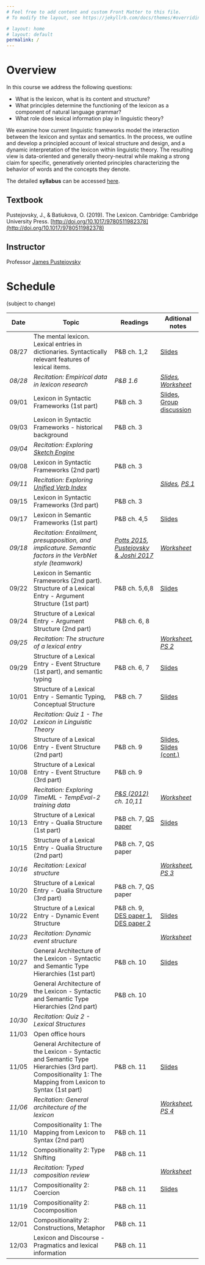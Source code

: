 ```yaml
---
# Feel free to add content and custom Front Matter to this file.
# To modify the layout, see https://jekyllrb.com/docs/themes/#overriding-theme-defaults

# layout: home
# layout: default
permalink: /
---
```


# Overview
In this course we address the following questions: 
  * What is the lexicon, what is its content and structure? 
  * What principles determine the functioning of the lexicon as a component of natural language grammar? 
  * What role does lexical information play in linguistic theory? 

We examine how current linguistic frameworks model the interaction between the lexicon and syntax and semantics. In the process, we outline and develop a principled account of lexical structure and design, and a dynamic interpretation of the lexicon within linguistic theory. The resulting view is data-oriented and generally theory-neutral while making a strong claim for specific, generatively oriented principles characterizing the behavior of words and the concepts they denote. 

The detailed **syllabus** can be accessed [here](https://brandeis.box.com/s/jmqets85ubjh402068b0y0v6bq5cq8bz).

## Textbook
Pustejovsky, J., & Batiukova, O. (2019). The Lexicon. Cambridge: Cambridge University Press. [http://doi.org/10.1017/9780511982378](http://doi.org/10.1017/9780511982378)

## Instructor
Professor [James Pustejovsky](mailto:jamesp@brandeis.edu)

# Schedule
(subject to change)

**Date** | **Topic** | **Readings** | **Aditional notes**
-------- | --------- | ------------ | ------------------- 
08/27 | The mental lexicon. Lexical entries in dictionaries. Syntactically relevant features of lexical items. | P&B ch. 1,2 | [Slides](https://brandeis.box.com/s/hnl89zswh67k9wb07flstb72y2spl8ju)
*08/28* | *Recitation: Empirical data in lexicon research* | *P&B 1.6* | *[Slides](https://brandeis.box.com/s/4xunwunyqf8c5m9t1kriongbk93gob8n), [Worksheet](https://docs.google.com/document/d/1vFbrCCpRZ4KV9iBO0GW2L9hJhyBtkunEA9vu0lqEMt4/edit#)*
09/01 | Lexicon in Syntactic Frameworks (1st part) | P&B ch. 3 | [Slides](https://brandeis.box.com/s/alojfkv469fab93rnnxq58uvldak6t2w), [Group discussion](https://docs.google.com/document/d/1Ot3dWajlfH9-2-xfWBbwf5Bnwn5tlNcU6VLC9aIDKBs/edit)
09/03 | Lexicon in Syntactic Frameworks - historical background | P&B ch. 3 |
*09/04* | *Recitation: Exploring [Sketch Engine](https://www.sketchengine.eu/)* | |
09/08 | Lexicon in Syntactic Frameworks (2nd part) | P&B ch. 3 |
*09/11* | *Recitation: Exploring [Unified Verb Index](https://uvi.colorado.edu/uvi_search)* | | *[Slides](https://brandeis.box.com/s/nq2b4ji0si6a2sehgwq3mjz30ax4ux4q), [PS 1](https://docs.google.com/document/d/18MGhXRHWBgnZTJQtbnAYr7poOAGJQ45VxAfoOBwPgo8/edit)*
09/15 | Lexicon in Syntactic Frameworks (3rd part) | P&B ch. 3 |
09/17 | Lexicon in Semantic Frameworks (1st part) | P&B ch. 4,5 | [Slides](https://brandeis.box.com/s/1hm19vz1zyocd2mhmbfx2x9hxm7kbj54)
*09/18* | *Recitation: Entailment, presupposition, and implicature. Semantic factors in the VerbNet style (teamwork)* | *[Potts 2015](https://brandeis.box.com/s/bh81fw46u5rb13y0stylbpzhaa010yf4), [Pustejovsky & Joshi 2017](https://brandeis.box.com/s/j6r7kbaf4l9xfw7qmbnlby3g5anhlwrr)* | *[Worksheet](https://docs.google.com/document/d/17SEvv4aESdcGQcsxrU-_tDXDFUViBxksM5RPjjMEcs4/edit?usp=sharing)*
09/22 | Lexicon in Semantic Frameworks (2nd part). Structure of a Lexical Entry  - Argument Structure (1st part) | P&B ch. 5,6,8 | [Slides](https://brandeis.box.com/s/h0z5imjgvzvdw0kwtzixmgvzb7oudxp5)
09/24 | Structure of a Lexical Entry - Argument Structure (2nd part) | P&B ch. 6, 8 |
*09/25* | *Recitation: The structure of a lexical entry* | | *[Worksheet](https://docs.google.com/document/d/12uuEb6YRLFqJ1qW37rnO3bKC_pMnVjP8jnKTrT1uvfI/edit?usp=sharing), [PS 2](https://docs.google.com/document/d/1_UngMAJkqNIiUjZSqGHAWIiecWFzoxkHcTL2pReYWdI/edit?usp=sharing)*
09/29 | Structure of a Lexical Entry - Event Structure (1st part), and semantic typing | P&B ch. 6, 7 | [Slides](http://jamespusto.com/wp-content/uploads/2018/08/ESSLLI-2018-Slides-Lecture1-a.pdf)
10/01 | Structure of a Lexical Entry - Semantic Typing, Conceptual Structure | P&B ch. 7 | [Slides](https://brandeis.box.com/s/jq9xaff846btoa1wp8bvg2s6y1tawms0)
*10/02* | *Recitation: Quiz 1 - The Lexicon in Linguistic Theory* | |
10/06 | Structure of a Lexical Entry - Event Structure (2nd part) | P&B ch. 9 | [Slides](http://jamespusto.com/wp-content/uploads/2018/08/ESSLLI-2018-Slides-Lecture1-b.pdf), [Slides (cont.)](http://jamespusto.com/wp-content/uploads/2018/08/ESSLLI-2018-Slides-Lecture2-aa.pdf)
10/08 | Structure of a Lexical Entry - Event Structure (3rd part) | P&B ch. 9 |
*10/09* | *Recitation: Exploring TimeML - TempEval-2 training data* | *[P&S (2012)](https://www.oreilly.com/library/view/natural-language-annotation/9781449332693/) ch. 10,11* | *[Worksheet](https://docs.google.com/document/d/1gP2-73TOQqEwuIBDV1K8E2-dxft5WwuXw_mjqhjnsBo/edit?usp=sharing)*
10/13 | Structure of a Lexical Entry - Qualia Structure (1st part) | P&B ch. 7, [QS paper](https://brandeis.box.com/s/wakzq8qzzi5fxjois4gm0v05bsj8kzda) | [Slides](http://gl-tutorials.org/wp-content/uploads/2017/07/2017-Lecture2-July-18th-as-given.pdf)
10/15 | Structure of a Lexical Entry - Qualia Structure (2nd part) | P&B ch. 7, QS paper |
*10/16* | *Recitation: Lexical structure* | | *[Worksheet](https://docs.google.com/document/d/1cx93Tzv0S4uXHlAsYl7dKEOChMGanwpgu1NuvjbZH9Y/edit), [PS 3](https://docs.google.com/document/d/13HddezpvzhXFPOAHEx1J7VYa1IY1qYEWjSLQAybW5Jw/edit?usp=sharing)*
10/20 | Structure of a Lexical Entry - Qualia Structure (3rd part) | P&B ch. 7, QS paper |
10/22 | Structure of a Lexical Entry - Dynamic Event Structure | P&B ch. 9, [DES paper 1](https://brandeis.box.com/s/aamtq407oqa6t5tigd1cvvuhr0w8g87m), [DES paper 2](https://www.aclweb.org/anthology/W13-5401/) | [Slides](https://brandeis.box.com/s/sudcbnxi55rwdko6u67ddnl9l2hvr86w)
*10/23* | *Recitation: Dynamic event structure* | | *[Worksheet](https://docs.google.com/document/d/1aNJ8DfiC7BE0s-oLoS6EhgG1RC27l41BM_mii2DWqXI/edit?usp=sharing)*
10/27 | General Architecture of the Lexicon - Syntactic and Semantic Type Hierarchies (1st part) | P&B ch. 10 | [Slides](https://brandeis.box.com/s/xbl1rqqrpo61lrlcu65mz2ov3f4yrypo)
10/29 | General Architecture of the Lexicon - Syntactic and Semantic Type Hierarchies (2nd part) | P&B ch. 10 |
*10/30* | *Recitation: Quiz 2 - Lexical Structures* | |
11/03 | Open office hours | |
11/05 | General Architecture of the Lexicon - Syntactic and Semantic Type Hierarchies (3rd part). Compositionality 1: The Mapping from Lexicon to Syntax (1st part) | P&B ch. 11 | [Slides](https://brandeis.box.com/s/0ph2b61lfb0m357b5tf8y2ig9rn5t87y)
*11/06* | *Recitation: General architecture of the lexicon* | | *[Worksheet](https://docs.google.com/document/d/1i1_XhILdB6yhWPY67zhAqa3fYN6DmO2fGdqJho9ehSg/edit#), [PS 4](https://docs.google.com/document/d/1PRMf5uh4jreSmFUYVikeimlQRdVNaTtcmSV2LOZd6wo/edit)*
11/10 | Compositionality 1: The Mapping from Lexicon to Syntax (2nd part) | P&B ch. 11 |
11/12 | Compositionality 2:  Type Shifting | P&B ch. 11 |
*11/13* | *Recitation: Typed composition review* | | *[Worksheet](https://docs.google.com/document/d/15CVNaLTSZqqcveEaqy1UsyyMm-91gxdJGbnJHrh9lM8/edit?usp=sharing)*
11/17 | Compositionality 2: Coercion | P&B ch. 11 | [Slides](http://gl-tutorials.org/wp-content/uploads/2017/07/2017-Lecture5-July-21st-as-given.pdf)
11/19 | Compositionality 2: Cocomposition | P&B ch. 11 |
12/01 | Compositionality 2: Constructions, Metaphor | P&B ch. 11 |
12/03 | Lexicon and Discourse - Pragmatics and lexical information | P&B ch. 11 |
